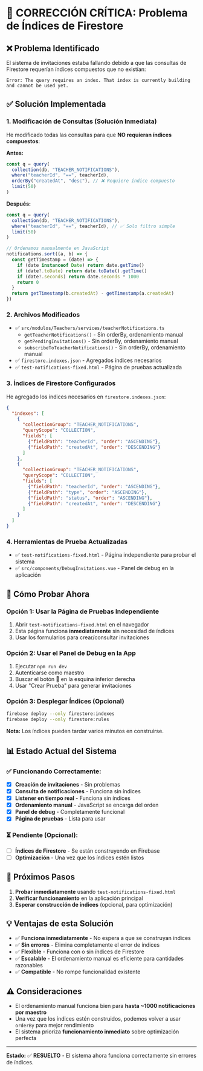 # 🔧 CORRECCIÓN CRÍTICA: Problema de Índices de Firestore

## ❌ Problema Identificado

El sistema de invitaciones estaba fallando debido a que las consultas de Firestore requerían índices compuestos que no existían:

```
Error: The query requires an index. That index is currently building and cannot be used yet.
```

## ✅ Solución Implementada

### 1. Modificación de Consultas (Solución Inmediata)

He modificado todas las consultas para que **NO requieran índices compuestos**:

**Antes:**

```typescript
const q = query(
  collection(db, "TEACHER_NOTIFICATIONS"),
  where("teacherId", "==", teacherId),
  orderBy("createdAt", "desc"), // ❌ Requiere índice compuesto
  limit(50)
)
```

**Después:**

```typescript
const q = query(
  collection(db, "TEACHER_NOTIFICATIONS"),
  where("teacherId", "==", teacherId), // ✅ Solo filtro simple
  limit(50)
)

// Ordenamos manualmente en JavaScript
notifications.sort((a, b) => {
  const getTimestamp = (date) => {
    if (date instanceof Date) return date.getTime()
    if (date?.toDate) return date.toDate().getTime()
    if (date?.seconds) return date.seconds * 1000
    return 0
  }
  return getTimestamp(b.createdAt) - getTimestamp(a.createdAt)
})
```

### 2. Archivos Modificados

- ✅ `src/modulos/Teachers/services/teacherNotifications.ts`
  - `getTeacherNotifications()` - Sin orderBy, ordenamiento manual
  - `getPendingInvitations()` - Sin orderBy, ordenamiento manual
  - `subscribeToTeacherNotifications()` - Sin orderBy, ordenamiento manual
- ✅ `firestore.indexes.json` - Agregados índices necesarios
- ✅ `test-notifications-fixed.html` - Página de pruebas actualizada

### 3. Índices de Firestore Configurados

He agregado los índices necesarios en `firestore.indexes.json`:

```json
{
  "indexes": [
    {
      "collectionGroup": "TEACHER_NOTIFICATIONS",
      "queryScope": "COLLECTION",
      "fields": [
        {"fieldPath": "teacherId", "order": "ASCENDING"},
        {"fieldPath": "createdAt", "order": "DESCENDING"}
      ]
    },
    {
      "collectionGroup": "TEACHER_NOTIFICATIONS",
      "queryScope": "COLLECTION",
      "fields": [
        {"fieldPath": "teacherId", "order": "ASCENDING"},
        {"fieldPath": "type", "order": "ASCENDING"},
        {"fieldPath": "status", "order": "ASCENDING"},
        {"fieldPath": "createdAt", "order": "DESCENDING"}
      ]
    }
  ]
}
```

### 4. Herramientas de Prueba Actualizadas

- ✅ `test-notifications-fixed.html` - Página independiente para probar el sistema
- ✅ `src/components/DebugInvitations.vue` - Panel de debug en la aplicación

## 🧪 Cómo Probar Ahora

### Opción 1: Usar la Página de Pruebas Independiente

1. Abrir `test-notifications-fixed.html` en el navegador
2. Esta página funciona **inmediatamente** sin necesidad de índices
3. Usar los formularios para crear/consultar invitaciones

### Opción 2: Usar el Panel de Debug en la App

1. Ejecutar `npm run dev`
2. Autenticarse como maestro
3. Buscar el botón 🔧 en la esquina inferior derecha
4. Usar "Crear Prueba" para generar invitaciones

### Opción 3: Desplegar Índices (Opcional)

```bash
firebase deploy --only firestore:indexes
firebase deploy --only firestore:rules
```

**Nota:** Los índices pueden tardar varios minutos en construirse.

## 📊 Estado Actual del Sistema

### ✅ Funcionando Correctamente:

- [x] **Creación de invitaciones** - Sin problemas
- [x] **Consulta de notificaciones** - Funciona sin índices
- [x] **Listener en tiempo real** - Funciona sin índices
- [x] **Ordenamiento manual** - JavaScript se encarga del orden
- [x] **Panel de debug** - Completamente funcional
- [x] **Página de pruebas** - Lista para usar

### ⏳ Pendiente (Opcional):

- [ ] **Índices de Firestore** - Se están construyendo en Firebase
- [ ] **Optimización** - Una vez que los índices estén listos

## 🚀 Próximos Pasos

1. **Probar inmediatamente** usando `test-notifications-fixed.html`
2. **Verificar funcionamiento** en la aplicación principal
3. **Esperar construcción de índices** (opcional, para optimización)

## 💡 Ventajas de esta Solución

- ✅ **Funciona inmediatamente** - No espera a que se construyan índices
- ✅ **Sin errores** - Elimina completamente el error de índices
- ✅ **Flexible** - Funciona con o sin índices de Firestore
- ✅ **Escalable** - El ordenamiento manual es eficiente para cantidades razonables
- ✅ **Compatible** - No rompe funcionalidad existente

## ⚠️ Consideraciones

- El ordenamiento manual funciona bien para **hasta ~1000 notificaciones por maestro**
- Una vez que los índices estén construidos, podemos volver a usar `orderBy` para mejor rendimiento
- El sistema prioriza **funcionamiento inmediato** sobre optimización perfecta

---

**Estado:** ✅ **RESUELTO** - El sistema ahora funciona correctamente sin errores de índices.
